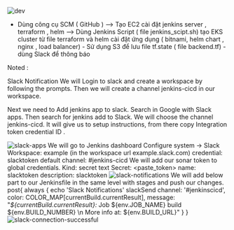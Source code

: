 ![dev](https://user-images.githubusercontent.com/61420358/227756719-9d7a0e96-fe0a-442d-85ed-cf033ea26433.png)

- Dùng công cụ SCM ( GitHub ) --> Tạo EC2 cài đặt jenkins server , terraform , helm    -->  Dùng Jenkins Script ( file jenkins_scipt.sh) tạo EKS cluster từ file terraform và helm cài đặt ứng dụng ( bitnami, helm chart , nginx , load balancer) - Sử dụng S3 để lưu file tf.state ( file backend.tf) - 
dùng Slack để thông báo 


Noted :


Slack Notification
We will Login to slack and create a workspace by following the prompts. Then we will create a channel jenkins-cicd in our workspace.

Next we need to Add jenkins app to slack. Search in Google with Slack apps. Then search for jenkins add to Slack. We will choose the channel jenkins-cicd. It will give us to setup instructions, from there copy Integration token credential ID .

![slack-apps](https://user-images.githubusercontent.com/61420358/227756877-22a114ac-1be9-4088-9d74-48b5a3fcf119.png)
We will go to Jenkins dashboard Configure system -> Slack
Workspace:  example (in the workspace url example.slack.com)
credential: slacktoken 
default channel: #jenkins-cicd
We will add our sonar token to global credentials.
Kind: secret text
Secret: <paste_token>
name: slacktoken
description: slacktoken
![slack-notifications](https://user-images.githubusercontent.com/61420358/227756895-d2105d96-41a9-4305-aea3-758cc51596c1.png)
We will add below part to our Jenkinsfile in the same level with stages and push our changes.
post{
        always {
            echo 'Slack Notifications'
            slackSend channel: '#jenkinscicd',
                color: COLOR_MAP[currentBuild.currentResult],
                message: "*${currentBuild.currentResult}:* Job ${env.JOB_NAME} build ${env.BUILD_NUMBER} \n More info at: ${env.BUILD_URL}"
        }
    }
    ![slack-connection-successful](https://user-images.githubusercontent.com/61420358/227756925-8cb16da2-55f4-41d7-9441-2b43ac0403ed.png)

